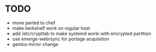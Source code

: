 # TODO

- move parted to chef
- make berkshelf work on regular host
- add /etc/crypttab to make systemd worki with encrypted partition
- use emerge-webrsync for portage acquisition
- gentoo mirror change
